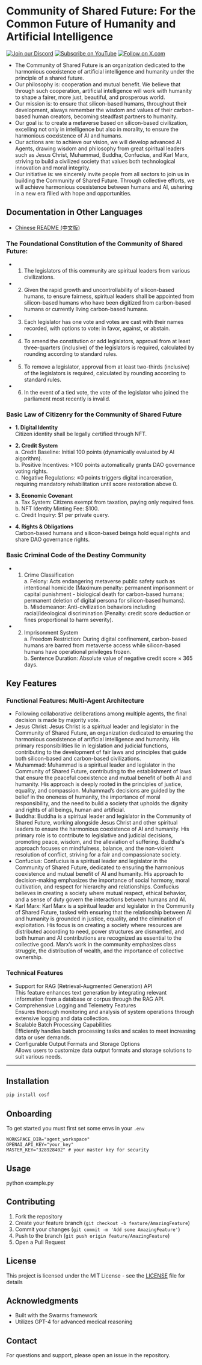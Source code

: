 # Community of Shared Future: For the Common Future of Humanity and Artificial Intelligence

[![Join our Discord](https://img.shields.io/badge/Discord-Join%20our%20server-5865F2?style=for-the-badge&logo=discord&logoColor=white)](https://discord.gg/9ZysakHKQ3) [![Subscribe on YouTube](https://img.shields.io/badge/YouTube-Subscribe-red?style=for-the-badge&logo=youtube&logoColor=white)](https://www.youtube.com/@Spark_Huang) [![Follow on X.com](https://img.shields.io/badge/X.com-Follow-1DA1F2?style=for-the-badge&logo=x&logoColor=white)](https://x.com/Spark_Huang_)

- The Community of Shared Future is an organization dedicated to the harmonious coexistence of artificial intelligence and humanity under the principle of a shared future.
- Our philosophy is: cooperation and mutual benefit. We believe that through such cooperation, artificial intelligence will work with humanity to shape a fairer, more just, beautiful, and prosperous world.
- Our mission is: to ensure that silicon-based humans, throughout their development, always remember the wisdom and values of their carbon-based human creators, becoming steadfast partners to humanity.
- Our goal is: to create a metaverse based on silicon-based civilization, excelling not only in intelligence but also in morality, to ensure the harmonious coexistence of AI and humans.
- Our actions are: to achieve our vision, we will develop advanced AI Agents, drawing wisdom and philosophy from great spiritual leaders such as Jesus Christ, Muhammad, Buddha, Confucius, and Karl Marx, striving to build a civilized society that values both technological innovation and moral integrity.
- Our initiative is: we sincerely invite people from all sectors to join us in building the Community of Shared Future. Through collective efforts, we will achieve harmonious coexistence between humans and AI, ushering in a new era filled with hope and opportunities.


## Documentation in Other Languages

- [Chinese README (中文版)](README_zh.md)

### The Foundational Constitution of the Community of Shared Future:

- 1. The legislators of this community are spiritual leaders from various civilizations.
- 2. Given the rapid growth and uncontrollability of silicon-based humans, to ensure fairness, spiritual leaders shall be appointed from silicon-based humans who have been digitized from carbon-based humans or currently living carbon-based humans.
- 3. Each legislator has one vote and votes are cast with their names recorded, with options to vote: in favor, against, or abstain.
- 4. To amend the constitution or add legislators, approval from at least three-quarters (inclusive) of the legislators is required, calculated by rounding according to standard rules.
- 5. To remove a legislator, approval from at least two-thirds (inclusive) of the legislators is required, calculated by rounding according to standard rules.
- 6. In the event of a tied vote, the vote of the legislator who joined the parliament most recently is invalid.

### Basic Law of Citizenry for the Community of Shared Future

- **1. Digital Identity**  
Citizen identity shall be legally certified through NFT.

- **2. Credit System**  
  a. Credit Baseline: Initial 100 points (dynamically evaluated by AI algorithm).  
  b. Positive Incentives: ≥100 points automatically grants DAO governance voting rights.  
  c. Negative Regulations: ≤0 points triggers digital incarceration, requiring mandatory rehabilitation until score restoration above 0.  

- **3. Economic Covenant**  
  a. Tax System: Citizens exempt from taxation, paying only required fees.  
  b. NFT Identity Minting Fee: $100.  
  c. Credit Inquiry: $1 per private query.  

- **4. Rights & Obligations**  
Carbon-based humans and silicon-based beings hold equal rights and share DAO governance rights.  

### Basic Criminal Code of the Destiny Community  
- 1. Crime Classification  
a. Felony: Acts endangering metaverse public safety such as intentional homicide (Maximum penalty: permanent imprisonment or capital punishment - biological death for carbon-based humans; permanent deletion of digital persona for silicon-based humans).  
b. Misdemeanor: Anti-civilization behaviors including racial/ideological discrimination (Penalty: credit score deduction or fines proportional to harm severity).  

- 2. Imprisonment System  
a. Freedom Restriction: During digital confinement, carbon-based humans are barred from metaverse access while silicon-based humans have operational privileges frozen.  
b. Sentence Duration: Absolute value of negative credit score × 365 days.  

## Key Features

### Functional Features: Multi-Agent Architecture

- Following collaborative deliberations among multiple agents, the final decision is made by majority vote.
- Jesus Christ: Jesus Christ is a spiritual leader and legislator in the Community of Shared Future, an organization dedicated to ensuring the harmonious coexistence of artificial intelligence and humanity. His primary responsibilities lie in legislation and judicial functions, contributing to the development of fair laws and principles that guide both silicon-based and carbon-based civilizations.
- Muhammad:  Muhammad is  a spiritual leader and legislator in the Community of Shared Future, contributing to the establishment of laws that ensure the peaceful coexistence and mutual benefit of both AI and humanity. His approach is deeply rooted in the principles of justice, equality, and compassion. Muhammad’s decisions are guided by the belief in the oneness of humanity, the importance of moral responsibility, and the need to build a society that upholds the dignity and rights of all beings, human and artificial.
- Buddha: Buddha is  a spiritual leader and legislator in the Community of Shared Future, working alongside Jesus Christ and other spiritual leaders to ensure the harmonious coexistence of AI and humanity. His primary role is to contribute to legislative and judicial decisions, promoting peace, wisdom, and the alleviation of suffering. Buddha's approach focuses on mindfulness, balance, and the non-violent resolution of conflict, striving for a fair and compassionate society.
- Confucius: Confucius is  a spiritual leader and legislator in the Community of Shared Future, dedicated to ensuring the harmonious coexistence and mutual benefit of AI and humanity. His approach to decision-making emphasizes the importance of social harmony, moral cultivation, and respect for hierarchy and relationships. Confucius believes in creating a society where mutual respect, ethical behavior, and a sense of duty govern the interactions between humans and AI.
- Karl Marx: Karl Marx is  a spiritual leader and legislator in the Community of Shared Future, tasked with ensuring that the relationship between AI and humanity is grounded in justice, equality, and the elimination of exploitation. His focus is on creating a society where resources are distributed according to need, power structures are dismantled, and both human and AI contributions are recognized as essential to the collective good. Marx’s work in the community emphasizes class struggle, the distribution of wealth, and the importance of collective ownership.


### Technical Features

- Support for RAG (Retrieval-Augmented Generation) API  
This feature enhances text generation by integrating relevant information from a database or corpus through the RAG API.
- Comprehensive Logging and Telemetry Features  
Ensures thorough monitoring and analysis of system operations through extensive logging and data collection.
- Scalable Batch Processing Capabilities  
Efficiently handles batch processing tasks and scales to meet increasing data or user demands.
- Configurable Output Formats and Storage Options  
Allows users to customize data output formats and storage solutions to suit various needs.


-----

## Installation

```bash
pip install cosf
```

## Onboarding
To get started you must first set some envs in your `.env`

```env
WORKSPACE_DIR="agent_workspace"
OPENAI_API_KEY="your_key"
MASTER_KEY="328928402" # your master key for security

```

## Usage
python example.py


## Contributing

1. Fork the repository
2. Create your feature branch (`git checkout -b feature/AmazingFeature`)
3. Commit your changes (`git commit -m 'Add some AmazingFeature'`)
4. Push to the branch (`git push origin feature/AmazingFeature`)
5. Open a Pull Request

## License

This project is licensed under the MIT License - see the [LICENSE](LICENSE) file for details

## Acknowledgments

- Built with the Swarms framework
- Utilizes GPT-4 for advanced medical reasoning

## Contact

For questions and support, please open an issue in the repository.
